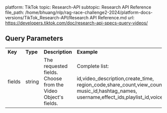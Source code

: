 platform: TikTok
topic: Research-API
subtopic: Research API Reference
file_path: /home/bhuang/nlp/rag-race-challenge2-2024/platform-docs-versions/TikTok_Research-API/Research API Reference.md
url: https://developers.tiktok.com/doc/research-api-specs-query-videos/

## Query Parameters

|     |     |     |     |     |
| --- | --- | --- | --- | --- |
| **Key** | **Type** | **Description** | **Example** | **Required** |
| fields | string | The requested fields. Choose from the Video Object's fields. | Complete list:<br><br>id,video\_description,create\_time, region\_code,share\_count,view\_count,like\_count,comment\_count, music\_id,hashtag\_names, username,effect\_ids,playlist\_id,voice\_to\_text | Yes |